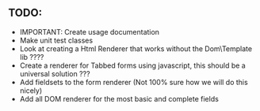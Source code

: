 TODO:
-----

 - IMPORTANT: Create usage documentation
 - Make unit test classes
 - Look at creating a Html Renderer that works without the Dom\Template lib ????
 - Create a renderer for Tabbed forms using javascript, this should be a universal solution ???
 - Add fieldsets to the form renderer (Not 100% sure how we will do this nicely)
 - Add all DOM renderer for the most basic and complete fields



